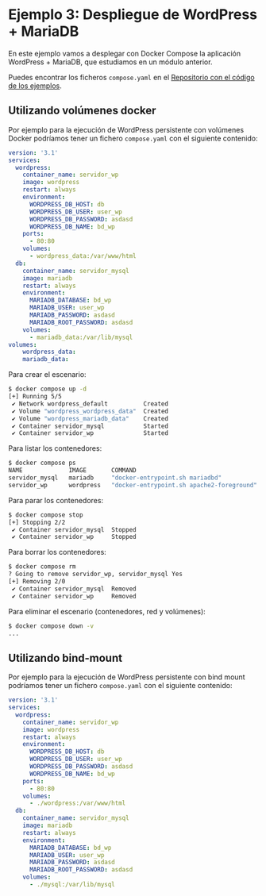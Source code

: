 # Ejemplo 3: Despliegue de WordPress + MariaDB

En este ejemplo vamos a desplegar con Docker Compose la aplicación WordPress + MariaDB, que estudiamos en un módulo anterior.

Puedes encontrar los ficheros `compose.yaml` en el [Repositorio con el código de los ejemplos](https://github.com/josedom24/ejemplos_curso_docker_ow).


## Utilizando volúmenes docker

Por ejemplo para la ejecución de WordPress persistente con volúmenes Docker podríamos tener un fichero `compose.yaml` con el siguiente contenido:

```yaml
version: '3.1'
services:
  wordpress:
    container_name: servidor_wp
    image: wordpress
    restart: always
    environment:
      WORDPRESS_DB_HOST: db
      WORDPRESS_DB_USER: user_wp
      WORDPRESS_DB_PASSWORD: asdasd
      WORDPRESS_DB_NAME: bd_wp
    ports:
      - 80:80
    volumes:
      - wordpress_data:/var/www/html
  db:
    container_name: servidor_mysql
    image: mariadb
    restart: always
    environment:
      MARIADB_DATABASE: bd_wp
      MARIADB_USER: user_wp
      MARIADB_PASSWORD: asdasd
      MARIADB_ROOT_PASSWORD: asdasd
    volumes:
      - mariadb_data:/var/lib/mysql
volumes:
    wordpress_data:
    mariadb_data:
```

Para crear el escenario:

```bash
$ docker compose up -d
[+] Running 5/5
 ✔ Network wordpress_default          Created                                                    0.2s 
 ✔ Volume "wordpress_wordpress_data"  Created                                                    0.0s 
 ✔ Volume "wordpress_mariadb_data"    Created                                                    0.0s 
 ✔ Container servidor_mysql           Started                                                    0.5s 
 ✔ Container servidor_wp              Started                                                    0.5s 
```

Para listar los contenedores:

```bash
$ docker compose ps
NAME             IMAGE       COMMAND                                     SERVICE     CREATED          STATUS          PORTS
servidor_mysql   mariadb     "docker-entrypoint.sh mariadbd"             db          21 seconds ago   Up 19 seconds   3306/tcp
servidor_wp      wordpress   "docker-entrypoint.sh apache2-foreground"   wordpress   21 seconds ago   Up 19 seconds   0.0.0.0:80->80/tcp, :::80->80/tcp
```

Para parar los contenedores:

```bash
$ docker compose stop
[+] Stopping 2/2
 ✔ Container servidor_mysql  Stopped                                                             0.9s 
 ✔ Container servidor_wp     Stopped                                                             1.8s 
```

Para borrar los contenedores:

```bash
$ docker compose rm
? Going to remove servidor_wp, servidor_mysql Yes
[+] Removing 2/0
 ✔ Container servidor_mysql  Removed                                                             0.0s 
 ✔ Container servidor_wp     Removed                                                             0.0s 
```

Para eliminar el escenario (contenedores, red y volúmenes):

```bash
$ docker compose down -v
...
```

## Utilizando bind-mount

Por ejemplo para la ejecución de WordPress persistente con bind mount podríamos tener un fichero `compose.yaml` con el siguiente contenido:

```yaml
version: '3.1'
services:
  wordpress:
    container_name: servidor_wp
    image: wordpress
    restart: always
    environment:
      WORDPRESS_DB_HOST: db
      WORDPRESS_DB_USER: user_wp
      WORDPRESS_DB_PASSWORD: asdasd
      WORDPRESS_DB_NAME: bd_wp
    ports:
      - 80:80
    volumes:
      - ./wordpress:/var/www/html
  db:
    container_name: servidor_mysql
    image: mariadb
    restart: always
    environment:
      MARIADB_DATABASE: bd_wp
      MARIADB_USER: user_wp
      MARIADB_PASSWORD: asdasd
      MARIADB_ROOT_PASSWORD: asdasd
    volumes:
      - ./mysql:/var/lib/mysql
```